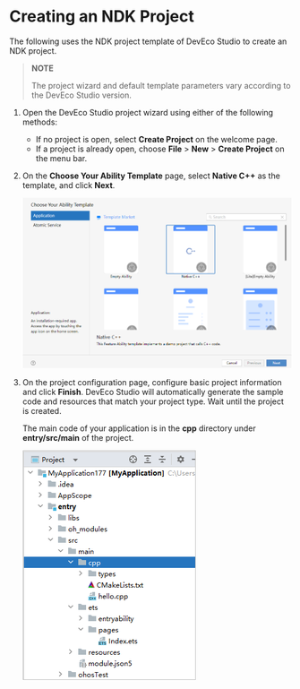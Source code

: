 # Creating an NDK Project


The following uses the NDK project template of DevEco Studio to create an NDK project.


>  **NOTE**
> 
> The project wizard and default template parameters vary according to the DevEco Studio version.


1. Open the DevEco Studio project wizard using either of the following methods:
   - If no project is open, select **Create Project** on the welcome page.
   - If a project is already open, choose **File** > **New** > **Create Project** on the menu bar.

2. On the **Choose Your Ability Template** page, select **Native C++** as the template, and click **Next**.
   
   ![en-us_image_0000001782486161](figures/en-us_image_0000001782486161.png)
   
3. On the project configuration page, configure basic project information and click **Finish**. DevEco Studio will automatically generate the sample code and resources that match your project type. Wait until the project is created.

   The main code of your application is in the **cpp** directory under **entry/src/main** of the project.

   ![oh-menu](figures/oh-menu.PNG)
